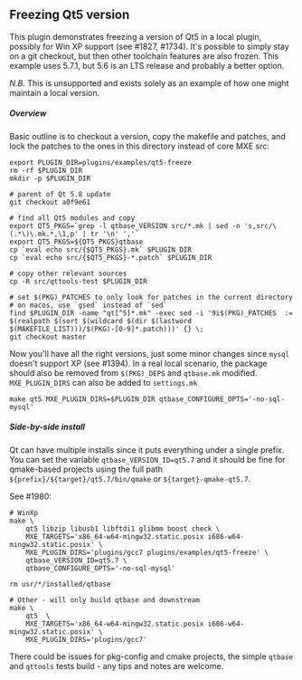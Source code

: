Freezing Qt5 version
--------------------------------

This plugin demonstrates freezing a version of Qt5 in a local plugin,
possibly for Win XP support (see #1827, #1734). It's possible to simply
stay on a git checkout, but then other toolchain features are also
frozen. This example uses 5.7.1, but 5.6 is an LTS release and probably
a better option.

*N.B.* This is unsupported and exists solely as an example of how one
might maintain a local version.

##### Overview

Basic outline is to checkout a version, copy the makefile and patches,
and lock the patches to the ones in this directory instead of core
MXE src:

```
export PLUGIN_DIR=plugins/examples/qt5-freeze
rm -rf $PLUGIN_DIR
mkdir -p $PLUGIN_DIR

# parent of Qt 5.8 update
git checkout a0f9e61

# find all Qt5 modules and copy
export QT5_PKGS=`grep -l qtbase_VERSION src/*.mk | sed -n 's,src/\(.*\)\.mk.*,\1,p' | tr '\n' ','`
export QT5_PKGS=${QT5_PKGS}qtbase
cp `eval echo src/{$QT5_PKGS}.mk` $PLUGIN_DIR
cp `eval echo src/{$QT5_PKGS}-*.patch` $PLUGIN_DIR

# copy other relevant sources
cp -R src/qttools-test $PLUGIN_DIR

# set $(PKG)_PATCHES to only look for patches in the current directory
# on macos, use `gsed` instead of `sed`
find $PLUGIN_DIR -name "qt[^5]*.mk" -exec sed -i '9i$(PKG)_PATCHES  := $(realpath $(sort $(wildcard $(dir $(lastword $(MAKEFILE_LIST)))/$(PKG)-[0-9]*.patch)))' {} \;
git checkout master
```

Now you'll have all the right versions, just some minor changes since
`mysql` doesn't support XP (see #1394). In a real local scenario, the
package should also be removed from `$(PKG)_DEPS` and `qtbase.mk`
modified. `MXE_PLUGIN_DIRS` can also be added to `settings.mk`

```
make qt5 MXE_PLUGIN_DIRS=$PLUGIN_DIR qtbase_CONFIGURE_OPTS='-no-sql-mysql'

```

##### Side-by-side install

Qt can have multiple installs since it puts everything under a single
prefix. You can set the variable `qtbase_VERSION_ID=qt5.7` and
it should be fine for qmake-based projects using the full path
`${prefix}/${target}/qt5.7/bin/qmake` or `${target}-qmake-qt5.7`.

See #1980:
```
# WinXp
make \
    qt5 libzip libusb1 libftdi1 glibmm boost check \
    MXE_TARGETS='x86_64-w64-mingw32.static.posix i686-w64-mingw32.static.posix' \
    MXE_PLUGIN_DIRS='plugins/gcc7 plugins/examples/qt5-freeze' \
    qtbase_VERSION_ID=qt5.7 \
    qtbase_CONFIGURE_OPTS='-no-sql-mysql'

rm usr/*/installed/qtbase

# Other - will only build qtbase and downstream
make \
    qt5  \
    MXE_TARGETS='x86_64-w64-mingw32.static.posix i686-w64-mingw32.static.posix' \
    MXE_PLUGIN_DIRS='plugins/gcc7'
```

There could be issues for pkg-config and cmake projects, the simple
`qtbase` and `qttools` tests build - any tips and notes are welcome.
